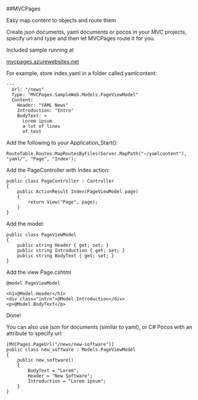 ##MVCPages


Easy map content to objects and route them

Create json documents, yaml documents or pocos in your MVC projects, specify url and type and then let MVCPages route it for you.

Included sample running at

[mvcpages.azurewebsites.net](http://mvcpages.azurewebsites.net/) 


For example, store index.yaml in a folder called yamlcontent:

	---
	  Url: "/news"
	  Type: "MVCPages.SampleWeb.Models.PageViewModel"
	  Content:
		Header: "YAML News"
		Introduction: "Intro"
		BodyText: >
		  Lorem ipsum
		  a lot of lines
		  of text

Add the following to your Application_Start():

	RouteTable.Routes.MapRoutesByFiles(Server.MapPath("~/yamlcontent"), "yaml/", "Page", "Index");
	
Add the PageController with Index action:

    public class PageController : Controller
    {
        public ActionResult Index(PageViewModel page)
        {
            return View("Page", page);
        }
    }

Add the model:

    public class PageViewModel
    {
        public string Header { get; set; }
        public string Introduction { get; set; }
        public string BodyText { get; set; }
    }

Add the view Page.cshtml

	@model PageViewModel
	
	<h1>@Model.Header</h1>
	<div class="intro">@Model.Introduction</div>
	<p>@Model.BodyText</p>
	
Done!

You can also use json for documents (similar to yaml), or C# Pocos with an attribute to specify url:

    [MVCPages.PageUrl("/news/new-software")]
    public class new_software : Models.PageViewModel
    {
        public new_software()
        {
            BodyText = "Lorem";
            Header = "New Software";
            Introduction = "Lorem ipsum";
        }
    }